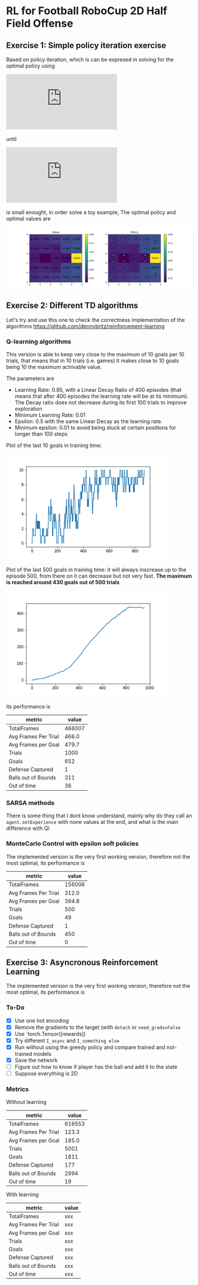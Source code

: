 # RL for Football RoboCup 2D Half Field Offense

## Exercise 1: Simple policy iteration exercise

Based on policy iteration, which is can be expresed in solving for the optimal policy using

![eq1](https://latex.codecogs.com/gif.latex?V%28s%29%20%5Cleftarrow%20%5Cmax%20%5Csum_%7Bs%27%2Cr%7Dp%28s%27%2Cr%7Cs%2C%5Cpi%28s%29%29%5Cleft%5Br&plus;%5Cgamma%20V%28s%27%29%20%5Cright%5D)
<!---- V(s) \left \max \sum_{s',r}p(s',r|s,\pi(s))\left[r+\gamma V(s') \right] --->
until 

![eq2](https://latex.codecogs.com/gif.latex?%24%5CDelta%20%5Cleftarrow%20%5Cmax%28%5CDelta%2C%20%7Cv-V%28s%29%7C%29%24)

is small enought, in order solve a toy example, 
The optimal policy and optimal values are

![sol](Exercise1/img/exc1.png)

## Exercise 2: Different TD algorithms

Let's try and use this one to check the correctness implementation of the algorithms https://github.com/dennybritz/reinforcement-learning

### Q-learning algorithms 
This version is able to keep very close to the maximum of 10 goals per 10 trials, that means that in 10 trials (i.e. games) it makes close to 10 goals being 10 the maximum achivable value.

The parameters are

* Learning Rate: 0.95, with a Linear Decay Ratio of 400 episodes (that means that after 400 episodes the learning rate will be at its minimum). The Decay ratio does not decrease during its first 100 trials to improve exploration
* Minimum Learning Rate: 0.01
* Epsilon: 0.5 with the same Linear Decay as the learning rate.
* Minimum epsilon: 0.01 to avoid being stuck at certain positions for longer than 100 steps

Plot of the last 10 goals in training time:

![solution](Exercise2/Files/Qlearning-10-goals.png)

Plot of the last 500 goals in training time:
it will always inscrease up to the episode 500, from there on it can decrease but not very fast. **The maximum is reached around 430 goals out of 500 trials**

![solution](Exercise2/Files/Qlearning-500-goals.png)


its performance is

| metric | value |
| --- | --- |
| TotalFrames | 466007 |
| Avg Frames Per Trial | 466.0 |
| Avg Frames per Goal  | 479.7 |
| Trials | 1000 |
| Goals  | 652  |
| Defense Captured | 1 |
| Balls out of Bounds | 311 |
| Out of time | 36 |

### SARSA methods

There is some thing that I dont know understand, mainly why do they call an `agent.setExperience` with none values at the end, and what is the main difference with Ql

### MonteCarlo Control with epsilon soft policies

The implemented version is the very first working version, therefore not the most optimal, its performance is


| metric | value |
| --- | --- |
| TotalFrames | 156006 |
| Avg Frames Per Trial | 312.0 |
| Avg Frames per Goal  | 394.8 |
| Trials | 500 |
| Goals  | 49  |
| Defense Captured | 1 |
| Balls out of Bounds | 450 |
| Out of time | 0 |

## Exercise 3: Asyncronous Reinforcement Learning

The implemented version is the very first working version, therefore not the most optimal, its performance is

### To-Do

- [x] Use one hot encoding
- [x] Remove the gradients to the target (with `detach` or `need_grads=False`
- [x] Use `torch.Tensor([rewards])
- [x] Try different `I_async` and `I_something else`
- [x] Run without using the greedy policy and compare trained and not-trained models
- [x] Save the network
- [ ] Figure out how to know if player has the ball and add it to the state
- [ ] Suppose everything is 2D

### Metrics 

Without learning

| metric | value |
| --- | --- |
| TotalFrames | 616553 |
| Avg Frames Per Trial | 123.3 |
| Avg Frames per Goal  | 185.0 |
| Trials | 5001 |
| Goals  | 1811  |
| Defense Captured | 177 |
| Balls out of Bounds | 2994 |
| Out of time | 19 |

With learning

| metric | value |
| --- | --- |
| TotalFrames | xxx |
| Avg Frames Per Trial | xxx |
| Avg Frames per Goal  | xxx |
| Trials | xxx |
| Goals  | xxx |
| Defense Captured | xxx |
| Balls out of Bounds | xxx |
| Out of time | xxx |
